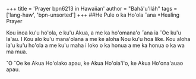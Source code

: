 +++
title = 'Prayer bpn6213 in Hawaiian'
author = "Bahá'u'lláh"
tags = ['lang-haw', 'bpn-unsorted']
+++
##He Pule o ka Ho'ola ˇana
*Healing Prayer

Kou inoa ku'u ho'ola, e ku'u Akua, a me ka ho'omana'o ˇana ia ˇOe ku'u la'au. I Kou alo ku'u mana'olana a me ke aloha Nou ku'u hoa like.  Kou aloha ia'u ku'u ho'ola a me ku'u maha i loko o ka honua a me ka honua o ka wa ma mua.

ˇO ˇOe ke Akua Ho'olako apau, ke Akua Ho'oia'i'o, ke Akua Ho'ona'auao apau.
